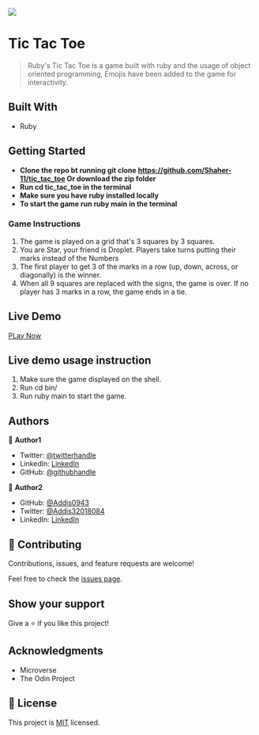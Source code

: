 ![](https://img.shields.io/badge/Tic_Tac_Toe-blueviolet)

# Tic Tac Toe

> Ruby's Tic Tac Toe is a game built with ruby and the usage of object oriented programming,
> Emojis have been added to the game for interactivity.

## Built With

- Ruby

## Getting Started

- **Clone the repo bt running git clone https://github.com/Shaher-11/tic_tac_toe Or download the zip folder**
- **Run cd tic_tac_toe in the terminal**
- **Make sure you have ruby installed locally**
- **To start the game run ruby main in the terminal**


### Game Instructions

1. The game is played on a grid that's 3 squares by 3 squares.
2. You are Star, your friend is Droplet. Players take turns putting their marks instead of the Numbers
3. The first player to get 3 of the marks in a row (up, down, across, or diagonally) is the winner.
4. When all 9 squares are replaced with the signs, the game is over. If no player has 3 marks in a row, the game ends in a tie.

## Live Demo

[PLay Now](https://replit.com/@ShaherShamroukh/tictactoe#bin/main)

## Live demo usage instruction

1. Make sure the game displayed on the shell.
2. Run cd bin/
3. Run ruby main to start the game.

## Authors

👤 **Author1**

- Twitter: [@twitterhandle](https://twitter.com/ShaherShamroukh/)
- LinkedIn: [LinkedIn](https://www.linkedin.com/in/shaher-shamroukh/)
- GitHub: [@githubhandle](https://github.com/Shaher-11/)

👤 **Author2**

- GitHub: [@Addis0943](https://github.com/Addis0943)
- Twitter: [@Addis32018084](https://twitter.com/Addis32018084)
- LinkedIn: [LinkedIn](https://www.linkedin.com/in/addis-belete-134b98191)

## 🤝 Contributing

Contributions, issues, and feature requests are welcome!

Feel free to check the [issues page](issues/).

## Show your support

Give a ⭐️ if you like this project!

## Acknowledgments

- Microverse
- The Odin Project

## 📝 License

This project is [MIT](./LICENSE) licensed.
